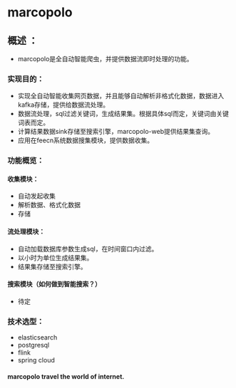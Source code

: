 # marcopolo
## 概述 ：
* marcopolo是全自动智能爬虫，并提供数据流即时处理的功能。
### 实现目的：
* 实现全自动智能收集网页数据，并且能够自动解析非格式化数据，数据进入kafka存储，提供给数据流处理。
* 数据流处理，sql过滤关键词，生成结果集。根据具体sql而定，关键词由关键词表而定。
* 计算结果数据sink存储至搜索引擎，marcopolo-web提供结果集查询。
* 应用在feecn系统数据搜集模块，提供数据收集。
### 功能概览：
#### 收集模块：
* 自动发起收集
* 解析数据、格式化数据
* 存储
#### 流处理模块：
* 自动加载数据库参数生成sql，在时间窗口内过滤。 
* 以小时为单位生成结果集。
* 结果集存储至搜索引擎。
#### 搜索模块（如何做到智能搜索？）
* 待定
### 技术选型：
* elasticsearch
* postgresql
* flink
* spring cloud
#### marcopolo travel the world of internet.
